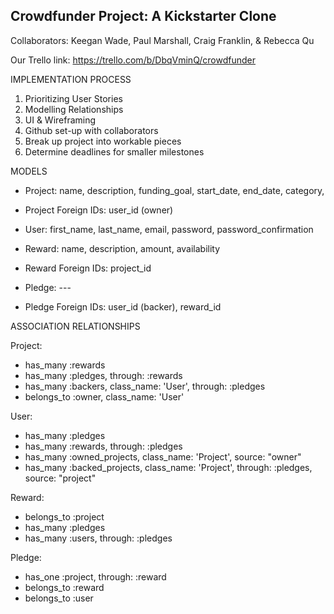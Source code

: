 Crowdfunder Project: A Kickstarter Clone
-------------------------------------------------------------------------
Collaborators: Keegan Wade, Paul Marshall, Craig Franklin, & Rebecca Qu

Our Trello link: https://trello.com/b/DbqVminQ/crowdfunder

IMPLEMENTATION PROCESS

1. Prioritizing User Stories
2. Modelling Relationships
3. UI & Wireframing
4. Github set-up with collaborators
5. Break up project into workable pieces
6. Determine deadlines for smaller milestones

MODELS

  - Project: name, description, funding_goal, start_date, end_date, category, 
  - Project Foreign IDs: user_id (owner)
  
  - User: first_name, last_name, email, password, password_confirmation
    
  - Reward: name, description, amount, availability
  - Reward Foreign IDs: project_id
  
  - Pledge: ---
  - Pledge Foreign IDs: user_id (backer), reward_id

ASSOCIATION RELATIONSHIPS 

Project:
- has_many :rewards
- has_many :pledges, through: :rewards
- has_many :backers, class_name: 'User', through: :pledges
- belongs_to :owner, class_name: 'User'

User:
- has_many :pledges
- has_many :rewards, through: :pledges
- has_many :owned_projects, class_name: 'Project', source: "owner"
- has_many :backed_projects, class_name: 'Project', through: :pledges, source: "project"

Reward:
- belongs_to :project
- has_many :pledges
- has_many :users, through: :pledges

Pledge:
- has_one :project, through: :reward
- belongs_to :reward
- belongs_to :user










